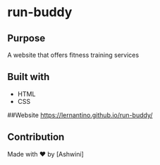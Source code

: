 # run-buddy


## Purpose
A website that offers fitness training services


## Built with
* HTML
* CSS


##Website
https://lernantino.github.io/run-buddy/



## Contribution
Made with ❤️ by [Ashwini]
